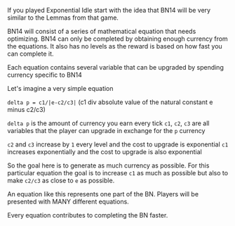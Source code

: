 If you played Exponential Idle start with the idea that BN14 will be very similar to the Lemmas from that game.

BN14 will consist of a series of mathematical equation that needs optimizing. BN14 can only be completed by obtaining enough currency from the equations. It also has no levels as the reward is based on how fast you can complete it.

Each equation contains several variable that can be upgraded by spending currency specific to BN14

Let's imagine a very simple equation

`delta p = c1/|e-c2/c3|`
(c1 div absolute value of the natural constant e minus c2/c3)

`delta p` is the amount of currency you earn every tick
`c1`, `c2`, `c3` are all variables that the player can upgrade in exchange for the `p` currency

`c2` and `c3` increase by `1` every level and the cost to upgrade is exponential
`c1` increases exponentially and the cost to upgrade is also exponential

So the goal here is to generate as much currency as possible. For this particular equation the goal is to increase `c1` as much as possible but also to make `c2/c3` as close to `e` as possible.

An equation like this represents one part of the BN. Players will be presented with MANY different equations.

Every equation contributes to completing the BN faster.
